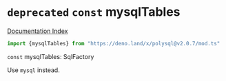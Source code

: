# `deprecated` `const` mysqlTables

[Documentation Index](../README.md)

```ts
import {mysqlTables} from "https://deno.land/x/polysql@v2.0.7/mod.ts"
```

`const` mysqlTables: SqlFactory

Use `mysql` instead.

